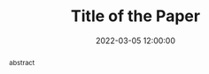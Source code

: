 ---
# Publication 模板。
# 文件名格式：YYYYMMDD_slug.md。整个文件名将会作为该论文的 ID，用于在 URL 的 # 之后。例如 230505_gvqa.md 将会具有 URL /publication#230505_gvqa。
# 必选，论文标题
title: Title of the Paper
# 必选，string[] 类型，按先后顺序指定了论文的作者。
authors:
  - "Author 1"
  - "Author 2"
  - "@authorid"
# 可选，string 类型，格式为 YYYY-MM-DD HH:MM:SS，指定了论文的时间，会在论文列表从新到旧排序。如果没有，则默认 parse 文件名中的日期。该字段的优先级高于文件名中的日期。
date: 2022-03-05 12:00:00
# 必选，string 类型，图片**名字**。不用填写路径，对应的图片应当放置在 /public/images/publication 目录下。也可以使用以 http 开头的完整绝对路径。
image: image.jpg
# 以下四个字段均为可选，string 类型，指定了论文的链接、视频、代码和网站，如果没有则不显示。
paper: https://google.com
video: https://google.com
code: https://google.com
website: https://google.com
abstract: "abstract"
tag:
  - AI4Vis
---